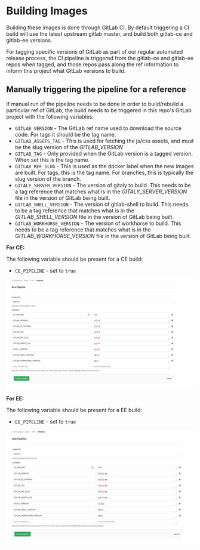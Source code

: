 # Building Images

Building these images is done through GitLab CI. By default triggering a CI build will use the latest upstream gitlab master,
and build both gitlab-ce and gitlab-ee versions.

For tagging specific versions of GitLab as part of our regular automated release process, the CI pipeline is triggered from the gitlab-ce and gitlab-ee repos when tagged, and those repos pass
along the ref information to inform this project what GitLab versions to build.

## Manually triggering the pipeline for a reference

If manual run of the pipeline needs to be done in order to build/rebuild a particular ref of GitLab,
the build needs to be triggered in this repo's GitLab project with the following variables:

- `GITLAB_VERSION` - The GitLab ref name used to download the source code. For tags it should be the tag name.
- `GITLAB_ASSETS_TAG` - This is used for fetching the js/css assets, and must be the slug version of the *GITLAB_VERSION*
- `GITLAB_TAG` - Only provided when the GitLab version is a tagged version. When set this is the tag name.
- `GITLAB_REF_SLUG` - This is used as the docker label when the new images are built. For tags, this is the tag name. For branches, this is typically the slug version of the branch.
- `GITALY_SERVER_VERSION` - The version of gitaly to build. This needs to be a tag reference that matches what is in the *GITALY_SERVER_VERSION* file in the version of GitLab being built.
- `GITLAB_SHELL_VERSION` - The version of gitlab-shell to build. This needs to be a tag reference that matches what is in the *GITLAB_SHELL_VERSION* file in the version of GitLab being built.
- `GITLAB_WORKHORSE_VERSION` - The version of workhorse to build. This needs to be a tag reference that matches what is in the *GITLAB_WORKHORSE_VERSION* file in the version of GitLab being built.

**For CE:**

The following variable should be present for a CE build:

- `CE_PIPELINE` - set to `true`

![ce-cng-release.png](ce-cng-release.png)

**For EE:**

The following variable should be present for a EE build:

- `EE_PIPELINE` - set to `true`

![ee-cng-release.png](ee-cng-release.png)
